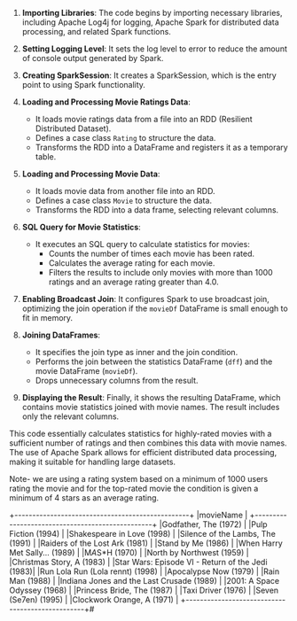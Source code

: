 1. **Importing Libraries**: The code begins by importing necessary libraries, including Apache Log4j for logging, Apache Spark for distributed data processing, and related Spark functions.

2. **Setting Logging Level**: It sets the log level to error to reduce the amount of console output generated by Spark.

3. **Creating SparkSession**: It creates a SparkSession, which is the entry point to using Spark functionality.

4. **Loading and Processing Movie Ratings Data**:
   - It loads movie ratings data from a file into an RDD (Resilient Distributed Dataset).
   - Defines a case class `Rating` to structure the data.
   - Transforms the RDD into a DataFrame and registers it as a temporary table.

5. **Loading and Processing Movie Data**:
   - It loads movie data from another file into an RDD.
   - Defines a case class `Movie` to structure the data.
   - Transforms the RDD into a data frame, selecting relevant columns.

6. **SQL Query for Movie Statistics**:
   - It executes an SQL query to calculate statistics for movies:
     - Counts the number of times each movie has been rated.
     - Calculates the average rating for each movie.
     - Filters the results to include only movies with more than 1000 ratings and an average rating greater than 4.0.

7. **Enabling Broadcast Join**: It configures Spark to use broadcast join, optimizing the join operation if the `movieDf` DataFrame is small enough to fit in memory.

8. **Joining DataFrames**:
   - It specifies the join type as inner and the join condition.
   - Performs the join between the statistics DataFrame (`dff`) and the movie DataFrame (`movieDf`).
   - Drops unnecessary columns from the result.

9. **Displaying the Result**: Finally, it shows the resulting DataFrame, which contains movie statistics joined with movie names. The result includes only the relevant columns.

This code essentially calculates statistics for highly-rated movies with a sufficient number of ratings and then combines this data with movie names. The use of Apache Spark allows for efficient distributed data processing, making it suitable for handling large datasets.

Note- we are using a rating system based on a minimum of 1000 users rating the movie and for the top-rated movie the condition is given a minimum of 4 stars as an average rating.

+-------------------------------------------------+
|movieName                                        |
+-------------------------------------------------+
|Godfather, The (1972)                            |
|Pulp Fiction (1994)                              |
|Shakespeare in Love (1998)                       |
|Silence of the Lambs, The (1991)                 |
|Raiders of the Lost Ark (1981)                   |
|Stand by Me (1986)                               |
|When Harry Met Sally... (1989)                   |
|M*A*S*H (1970)                                   |
|North by Northwest (1959)                        |
|Christmas Story, A (1983)                        |
|Star Wars: Episode VI - Return of the Jedi (1983)|
|Run Lola Run (Lola rennt) (1998)                 |
|Apocalypse Now (1979)                            |
|Rain Man (1988)                                  |
|Indiana Jones and the Last Crusade (1989)        |
|2001: A Space Odyssey (1968)                     |
|Princess Bride, The (1987)                       |
|Taxi Driver (1976)                               |
|Seven (Se7en) (1995)                             |
|Clockwork Orange, A (1971)                       |
+-------------------------------------------------+# 
